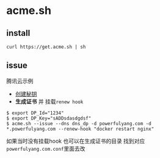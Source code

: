 <!-- toc -->
# acme.sh
## install
```
curl https://get.acme.sh | sh
```
## issue  
腾讯云示例
+ [创建秘钥](https://console.dnspod.cn/account/token)
+ **生成证书** 并 挂载`renew hook`  

```
$ export DP_Id="1234"
$ export DP_Key="sADDsdasdgdsf"
$ acme.sh --issue --dns dns_dp -d powerfulyang.com -d *.powerfulyang.com --renew-hook "docker restart nginx"
```
如果当时没有挂载hook 也可以在生成证书的目录  找到对应`powerfulyang.com.conf`里面去改
